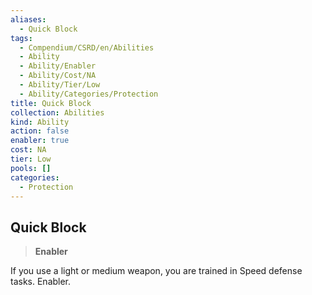 ```yaml
---
aliases:
  - Quick Block
tags:
  - Compendium/CSRD/en/Abilities
  - Ability
  - Ability/Enabler
  - Ability/Cost/NA
  - Ability/Tier/Low
  - Ability/Categories/Protection
title: Quick Block
collection: Abilities
kind: Ability
action: false
enabler: true
cost: NA
tier: Low
pools: []
categories:
  - Protection
---
```

## Quick Block  
>**Enabler**
  
If you use a light or medium weapon, you are trained in Speed defense tasks. Enabler.